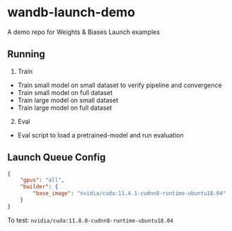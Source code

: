 # wandb-launch-demo
A demo repo for Weights &amp; Biases Launch examples

## Running

1. Train
- Train small model on small dataset to verify pipeline and convergence
- Train small model on full dataset
- Train large model on small dataset
- Train large model on full dataset

2. Eval
- Eval script to load a pretrained-model and run evaluation

## Launch Queue Config

```json
{
    "gpus": "all",
    "builder": {
        "base_image": "nvidia/cuda:11.4.1-cudnn8-runtime-ubuntu18.04"
    }
}
```
To test: `nvidia/cuda:11.8.0-cudnn8-runtime-ubuntu18.04`
